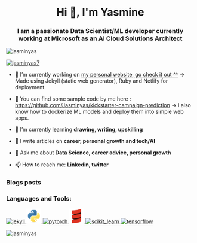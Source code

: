 <h1 align="center">Hi 👋, I'm Yasmine</h1>
<h3 align="center">I am a passionate Data Scientist/ML developer currently working at Microsoft as an AI Cloud Solutions Architect</h3>

<p align="left"> <img src="https://komarev.com/ghpvc/?username=jasminyas&label=Profile%20views&color=0e75b6&style=flat" alt="jasminyas" /> </p>

<p align="left"> <a href="https://twitter.com/jasminyas7" target="blank"><img src="https://img.shields.io/twitter/follow/jasminyas7?logo=twitter&style=for-the-badge" alt="jasminyas7" /></a> </p>

- 🔭 I’m currently working on [my personal website, go check it out ^^](http://www.chasingikigai.com) 
-> Made using Jekyll (static web generator), Ruby and Netlify for deployment.

- 👾 You can find some sample code by me here : https://github.com/Jasminyas/kickstarter-campaign-prediction 
-> I also know how to dockerize ML models and deploy them into simple web apps.

- 🌱 I’m currently learning **drawing, writing, upskilling**

- 📝 I write articles on **career, personal growth and tech/AI**

- 💬 Ask me about **Data Science, career advice, personal growth**

- 📫 How to reach me: **Linkedin, twitter**

### Blogs posts
<!-- BLOG-POST-LIST:START -->
<!-- BLOG-POST-LIST:END -->


<h3 align="left">Languages and Tools:</h3>
<p align="left"> <a href="https://jekyllrb.com/" target="_blank"> <img src="https://www.vectorlogo.zone/logos/jekyllrb/jekyllrb-icon.svg" alt="jekyll" width="40" height="40"/> </a> <a href="https://www.python.org" target="_blank"> <img src="https://raw.githubusercontent.com/devicons/devicon/master/icons/python/python-original.svg" alt="python" width="40" height="40"/> </a> <a href="https://pytorch.org/" target="_blank"> <img src="https://www.vectorlogo.zone/logos/pytorch/pytorch-icon.svg" alt="pytorch" width="40" height="40"/> </a> <a href="https://www.scala-lang.org" target="_blank"> <img src="https://raw.githubusercontent.com/devicons/devicon/master/icons/scala/scala-original.svg" alt="scala" width="40" height="40"/> </a> <a href="https://scikit-learn.org/" target="_blank"> <img src="https://upload.wikimedia.org/wikipedia/commons/0/05/Scikit_learn_logo_small.svg" alt="scikit_learn" width="40" height="40"/> </a> <a href="https://www.tensorflow.org" target="_blank"> <img src="https://www.vectorlogo.zone/logos/tensorflow/tensorflow-icon.svg" alt="tensorflow" width="40" height="40"/> </a> </p>

<p><img align="center" src="https://github-readme-stats.vercel.app/api/top-langs?username=jasminyas&show_icons=true&locale=en&layout=compact" alt="jasminyas" /></p>

